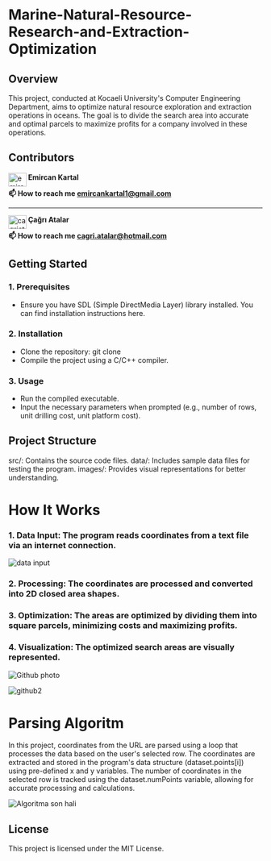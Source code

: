 # Marine-Natural-Resource-Research-and-Extraction-Optimization
## Overview
This project, conducted at Kocaeli University's Computer Engineering Department, aims to optimize natural resource exploration and extraction operations in oceans. The goal is to divide the search area into accurate and optimal parcels to maximize profits for a company involved in these operations.
## Contributors
<a href="https://linkedin.com/in/emircankartal" target="blank"><img align="left" src="https://raw.githubusercontent.com/rahuldkjain/github-profile-readme-generator/master/src/images/icons/Social/linked-in-alt.svg" alt="emircankartal" height="27" width="36" /></a>
<strong>Emircan Kartal</strong>

<strong>📫 How to reach me emircankartal1@gmail.com</strong>

---

<a href="https://www.linkedin.com/in/çağrı-atalar-354692166/" target="blank"><img align="left" src="https://raw.githubusercontent.com/rahuldkjain/github-profile-readme-generator/master/src/images/icons/Social/linked-in-alt.svg" alt="cagriatalar" height="27" width="36" /></a>
<strong>Çağrı Atalar</strong>

<strong>📫 How to reach me cagri.atalar@hotmail.com</strong>





## Getting Started
### 1. Prerequisites
 - Ensure you have SDL (Simple DirectMedia Layer) library installed. You can find installation instructions here.
### 2. Installation
 - Clone the repository: git clone <repository-url>
 - Compile the project using a C/C++ compiler.
### 3. Usage
 - Run the compiled executable.
 - Input the necessary parameters when prompted (e.g., number of rows, unit drilling cost, unit platform cost).
## Project Structure
src/: Contains the source code files.
data/: Includes sample data files for testing the program.
images/: Provides visual representations for better understanding.

# How It Works
### 1. Data Input: The program reads coordinates from a text file via an internet connection. 
![data input](https://github.com/EmircanKartal/Marine-Natural-Resource-Research-and-Extraction-Optimization-Project/assets/88210656/4a3fb606-d008-4932-8a3e-78d867f2cfc4)
### 2. Processing: The coordinates are processed and converted into 2D closed area shapes.
### 3. Optimization: The areas are optimized by dividing them into square parcels, minimizing costs and maximizing profits.
### 4. Visualization: The optimized search areas are visually represented.

![Github photo](https://github.com/EmircanKartal/Marine-Natural-Resource-Research-and-Extraction-Optimization-Project/assets/88210656/a81539e4-3406-46ca-9801-e8e886c46431)

![github2](https://github.com/EmircanKartal/Marine-Natural-Resource-Research-and-Extraction-Optimization-Project/assets/88210656/82399c90-9f74-4024-b250-617a64a8c2a9)

# Parsing Algoritm
In this project, coordinates from the URL are parsed using a loop that processes the data based on the user's selected row. The coordinates are extracted and stored in the program's data structure (dataset.points[i]) using pre-defined x and y variables. The number of coordinates in the selected row is tracked using the dataset.numPoints variable, allowing for accurate processing and calculations.

![Algoritma son hali](https://github.com/EmircanKartal/Marine-Natural-Resource-Research-and-Extraction-Optimization-Project/assets/88210656/7047f60c-58a9-45d4-b7d8-b69ff4b0f4a8)

## License
This project is licensed under the MIT License.



